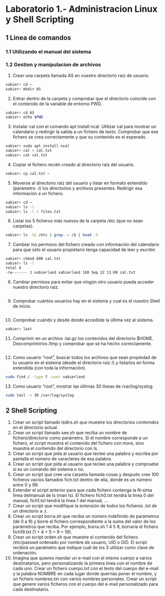 # Laboratorio 1.- Administracion Linux y Shell Scripting

## 1 Linea de comandos

### 1.1 Utilizando el manual del sistema

### 1.2 Gestion y manipulacion de archivos

1) Crear una carpeta llamada AS en vuestro directorio raiz de usuario.

``` bash
xabier> cd ~
xabier> mkdir AS
```

2) Entrar dentro de la carpeta y comprobar que el directorio coincide con el contenido de la variable de entorno PWD.

``` bash
xabier> cd AS
xabier> echo $PWD
```

3) Instalar cal con el comando apt install ncal. Utilizar cal para mostrar un calendario y redirigir la salida a un fichero de texto. Comprobar que ese fichero se crea correctamente y que su contenido es el esperado.

``` bash
xabier> sudo apt install ncal
xabier> cal > cal.txt
xabier> cat cal.txt
```

4) Copiar el fichero recién creado al directorio raíz del usuario.

``` bash
xabier> cp cal.txt ~
```

5) Moverse al directorio raíz del usuario y listar en formato extendido (parámetro -l) los directorios y archivos presentes. Redirigir esa información a un fichero.

``` bash
xabier> cd ~
xabier> ls -l
xabier> ls -l > files.txt
```

6) Listar los 5 ficheros más nuevos de la carpeta /etc (que no sean carpetas).

``` bash
xabier> ls -tp /etc | grep -v /$ | head -5
```

7) Cambiar los permisos del fichero creado con información del calendario para que sólo el usuario propietario tenga capacidad de leer y escribir.

``` bash
xabier> chmod 600 cal.txt
xabier> ls -l
total 4
-rw------- 1 xabierland xabierland 188 Sep 12 11:08 cal.txt
```

8) Cambiar permisos para evitar que ningún otro usuario pueda acceder nuestro directorio raíz.

``` bash

```

9) Comprobar cuántos usuarios hay en el sistema y cual es el nuestro Shell de inicio.

``` bash

```

10) Comprobar cuándo y desde donde accediste la última vez al sistema.

``` bash
xabier> last
```

11) Comprimir en un archivo .tar.gz los contenidos del directorio $HOME. Descomprimirlos /tmp y comprobar que se ha hecho correctamente.

``` bash

```

12) Como usuario “root”, buscar todos los archivos que sean propiedad de tu usuario en el sistema (desde el directorio raíz /) y listarlos en forma extendida (con toda la información).

``` bash
sudo find / -type f -user xabierland
```

13) Como usuario “root”, mostrar las últimas 30 líneas de /var/log/syslog.


``` bash
sudo tail -n 30 /var/log/syslog
```

## 2 Shell Scripting

1) Crear un script llamado lsdirs.sh que muestre los directorios contenidos en el directorio actual.
2) Crear un script llamado see.sh que reciba un nombre de fichero/directorio como parámetro. Si el nombre
corresponde a un fichero, el script muestra el contenido del fichero con more, sino muestra el contenido del
directorio con ls.
3) Crear un script que pida al usuario que teclee una palabra y escriba por pantalla el número de caracteres de
esa palabra.
4) Crear un script que pida al usuario que teclee una palabra y compruebe si es un comando del sistema o no.
5) Crear un script que cree una carpeta llamada cosas y después cree 100 ficheros vacíos llamados
fich<numero>.txt dentro de ella, donde <numero> es un número entre 0 y 99.
6) Extender el script anterior para que cada fichero contenga la N-sima línea delmanual de ls (man ls). El fichero
fich0.txt tendrá la línea 0 del manual, fich1.txt tendrá la línea 1 del manual, …
7) Crear un script que modifique la extensión de todos los ficheros .txt de un directorio a .t.
8) Crear un script borra.sh que reciba un número indefinido de parámetros (de 0 a 9) y borre el fichero
correspondiente a la suma del valor de los parámetros que reciba. Por ejemplo, borra.sh 1 4 5 9, borraría el
fichero fich19.txt (1 + 4 + 5 + 9 = 19).
9) Crear un script orden.sh que muestre el contenido del fichero /etc/passwd ordenado por nombre de usuario, UID o GID. El script recibirá un parámetro que indique cuál de los 3 utilizar como clave de ordenación.
10) Imagina que quieres mandar un e-mail con el mismo cuerpo a varios destinatarios, pero personalizando la
primera línea con el nombre de cada uno. Crear un fichero cuerpo.txt con el texto del cuerpo del e-mail y la palabra NOMBRE en cada lugar donde querrías poner el nombre, y un fichero nombres.txt con varios nombres personales. Crear un script que genere varios ficheros con el cuerpo del e-mail personalizado para cada destinatario.